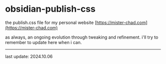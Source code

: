 # obsidian-publish-css

the publish.css file for my personal website [https://mister-chad.com](https://mister-chad.com)

as always, an ongoing evolution through tweaking and refinement. i'll try to remember to update here when i can. 

---

last update: 2024.10.06
